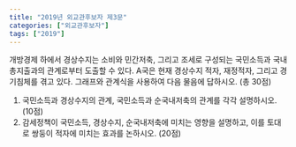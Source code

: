 ```yaml
---
title: "2019년 외교관후보자 제3문"
categories: ["외교관후보자"]
tags: ["2019"]
---
```


개방경제 하에서 경상수지는 소비와 민간저축, 그리고 조세로 구성되는 국민소득과 국내총지출과의 관계로부터 도출할 수 있다. A국은 현재 경상수지 적자, 재정적자, 그리고 경기침체를 겪고 있다. 그래프와 관계식을 사용하여 다음 물음에 답하시오. (총 30점)

1) 국민소득과 경상수지의 관계, 국민소득과 순국내저축의 관계를 각각 설명하시오. (10점)  
2) 감세정책이 국민소득, 경상수지, 순국내저축에 미치는 영향을 설명하고, 이를 토대로 쌍둥이 적자에 미치는 효과를 논하시오. (20점)
